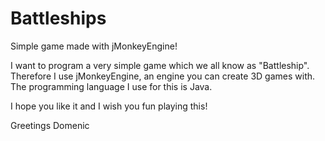 # Battleships
Simple game made with jMonkeyEngine!

I want to program a very simple game which we all know as "Battleship". Therefore I use jMonkeyEngine, an engine you can create 3D games with. The programming language I use for this is Java.

I hope you like it and I wish you fun playing this!

Greetings
Domenic
